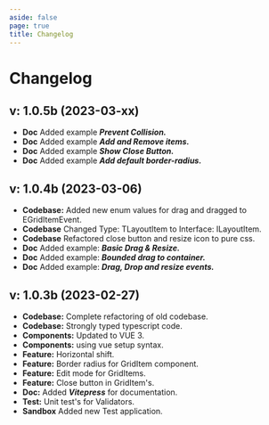 ```yaml
---
aside: false
page: true
title: Changelog
---
```


# Changelog

## v: 1.0.5b (2023-03-xx)
* __Doc__ Added example ***Prevent Collision.***
* __Doc__ Added example ***Add and Remove items.***
* __Doc__ Added example ***Show Close Button.***
* __Doc__ Added example ***Add default border-radius.***

## v: 1.0.4b (2023-03-06)
* __Codebase:__ Added new enum values for drag and dragged to EGridItemEvent.
* __Codebase__ Changed Type: TLayoutItem to Interface: ILayoutItem.
* __Codebase__ Refactored close button and resize icon to pure css.
* __Doc__ Added example: ***Basic Drag & Resize.***
* __Doc__ Added example: ***Bounded drag to container.***
* __Doc__ Added example: ***Drag, Drop and resize events.***

## v: 1.0.3b (2023-02-27)

* __Codebase:__ Complete refactoring of old codebase.
* __Codebase:__ Strongly typed typescript code.
* __Components:__ Updated to VUE 3.
* __Components:__ using vue setup syntax.
* __Feature:__ Horizontal shift.
* __Feature:__ Border radius for GridItem component.
* __Feature:__ Edit mode for GridItems.
* __Feature:__ Close button in GridItem's.
* __Doc:__ Added ***Vitepress*** for documentation.
* __Test:__ Unit test's for Validators.
* __Sandbox__ Added new Test application.
